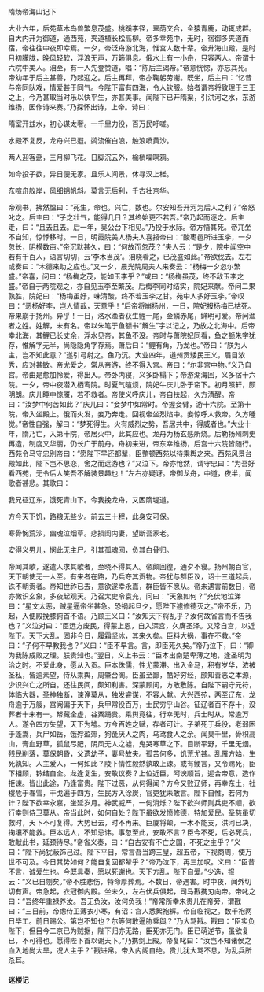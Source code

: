 隋炀帝海山记下 　　

  

  

大业六年，后苑草木鸟兽繁息茂盛。桃蹊李径，翠荫交合，金猿青鹿，动辄成群。自大内开为御道，通西苑，夹道植长松高柳。帝多幸苑中，无时，宿御多夹道而宿，帝往往中夜即幸焉。一夕，帝泛舟游北海，惟宫人数十辈。帝升海山殿，是时月初朦胧，晚风轻软，浮浪无声，万籁俱息。俄水上有一小舟，只容两人。帝谓十六院中美人。洎至，有一人先登赞道，唱：“陈后主谒帝。”帝意恍惚，亦忘其死。帝幼年于后主甚善，乃起迎之。后主再拜，帝亦鞠躬劳谢。既坐，后主曰：“忆昔与帝同队戏，情爱甚于同气。今陛下富有四海，令人钦服。始者谓帝将致理于三王之上，今乃甚取当时乐以快平生，亦甚美事。闻陛下已开隋渠，引洪河之水，东游维扬，因作诗来奏。”乃探怀出诗，上帝。诗曰：

  

隋室开兹水，初心谋太奢。一千里力役，百万民吁嗟。

水殿不复反，龙舟兴已遐。鹢流催白浪，触浪喷黄沙。

两人迎客遡，三月柳飞花。日脚沉云外，榆梢噪暝鸦。

如今投子欲，异日便无家。且乐人间景，休寻汉上槎。

东喧舟舣岸，风细锦帆斜。莫言无后利，千古壮京华。

  

帝观书，拂然愠曰：“死生，命也。兴亡，数也。尔安知吾开河为后人之利？”帝怒叱之。后主曰：“子之壮气，能得几日？其终始更不若吾。”帝乃起而逐之。后主走，曰：“且去且去。后一年，吴公台下相见。”乃投于水际。帝方悟其死。帝兀坐不自知，惊悸移时。一日，明霞院美人杨夫人喜报帝曰：“酸枣邑所进玉李，一夕忽长，阴横数亩。”帝沉默甚久，曰：“何故而忽茂？”夫人云：“是夕，院中闻空中若有千百人，语言切切，云‘李木当茂’。洎晓看之，已茂盛如此。”帝欲伐去。左右或奏曰：“木德来助之应也。”又一夕，晨光院周夫人来奏云：“杨梅一夕忽尔繁盛。”帝喜，问曰：“杨梅之茂，能如玉李乎？”或曰：“杨梅虽茂，终不敌玉李之盛。”帝自于两院观之，亦自见玉李至繁茂。后梅李同时结实，院妃来献。帝问二果孰胜，院妃曰：“杨梅虽好，味清酸，终不若玉李之甘。苑中人多好玉李。”帝叹曰：“恶杨好李，岂人情哉，天意乎！”后帝将崩扬州，一日，院妃报杨梅已枯死。帝果崩于扬州。异乎！一日，洛水渔者获生鲤一尾，金鳞赤尾，鲜明可爱。帝问渔者之姓。姓解，未有名。帝以朱笔于鱼额书“解生”字以记之，乃放之北海中。后帝幸北海，其鲤已长丈余，浮水见帝，其鱼不没。帝时与萧院妃同看，鱼之额朱字犹存，惟解字无半，尚隐隐角字存焉。萧后曰：“鲤有角，乃龙也。”帝曰：“朕为人主，岂不知此意？”遂引弓射之。鱼乃沉。大业四年，道州贡矮民王义，眉目浓秀，应对甚敏。帝尤爱之。常从帝游，终不得入宫。帝曰：“尔非宫中物。”义乃自宫。帝由是愈加怜爱，得出入。帝卧内寝，义多卧榻下；帝游湖海回，义多宿十六院。一夕，帝中夜潜入栖鸾院。时夏气暄烦，院妃牛庆儿卧于帘下。初月照轩，颇明朗。庆儿睡中惊魇，若不救者。帝使义呼庆儿，帝自扶起，久方清醒。帝曰：“汝梦中何苦如此？”庆儿曰：“妾梦中如常时。帝握妾臂，游十六院。至第十院，帝入坐殿上。俄而火发，妾乃奔走。回视帝坐烈焰中。妾惊呼人救帝。久方睡觉。”帝性自强，解曰：“梦死得生。火有威烈之势，吾居共中，得威者也。”大业十年，隋乃亡，入第十院，帝居火中，此其应也。龙舟为杨玄感所烧。后勒扬州刺史再造，制度又华丽，仍长广于前舟。舟初来进，帝东幸维扬，后宫十六院皆随行。西苑令马守忠别帝曰：“愿陛下早还都辇，臣整顿西苑以待乘舆之来。西苑风景台殿如此，陛下岂不思恋，舍之而远游也？”又泣下。帝亦怆然，谓守忠曰：“为吾好看西苑，无令后人笑吾不解装景趣也！”左右亦疑讶。帝御龙舟，中道，夜半，闻歌者甚悲。其歌曰：

  

我兄征辽东，饿死青山下。今我挽龙舟，又困隋堤道。

方今天下饥，路粮无些少。前去三十程，此身安可保。

寒骨惋荒沙，幽魂泣烟草。悲损闺内妻，望断吾家老。

安得义男儿，悯此无主尸。引其孤魂回，负其白骨归。

  

帝闻其歌，遂遣人求其歌者，至晓不得其人。帝颇回徨，通夕不寝。扬州朝百官，天下朝使无一人至。有来者在路，乃兵夺其贡物。帝犹与群臣议，诏十三道起兵，诛不朝贡者。帝知世祚已去，意欲遂幸永嘉，群臣皆不愿从。帝未遇害前数日，帝亦微识玄象，多夜起观天。乃召太史令袁充，问曰：“天象如何？”充伏地泣涕曰：“星文太恶，贼星逼帝坐甚急。恐祸起旦夕，愿陛下遽修德灭之。”帝不乐，乃起，入便殿挽膝俯首不语。乃顾王义曰：“汝知天下将乱乎？汝何故省言而不告我也？”义泣对曰：“臣远方废民，得蒙上恩，自入深宫，久膺圣泽。又常自宫，以近陛下。天下大乱，固非今日，履霜坚冰，其来久矣。臣料大祸，事在不救。”帝曰：“子何不早教我也？”义曰：“臣不早言。言，即臣死久矣。”帝乃泣下，曰：“卿为我陈成败之理。朕贵知也。”翌日，义上书云：“臣本出南楚卑薄之地，逢圣明为治之时。不爱此身，愿从入贡。臣本侏儒，性尤蒙滞。出入金马，积有岁华，浓被圣私，皆逾素望，侍从乘舆，周肇台阁。臣虽至鄙，酷好穷经，颇知善恶之本源，少识兴亡之所自。还往民间，颇知利害。深蒙顾问，方敢敷陈。自陛下嗣守元符，体临大器，圣神独断，谏诤莫从，独发睿谋，不容人献。大兴西苑，两至辽东，龙舟逾于万艘，宫阙偏于天下，兵甲常役百万，士民穷乎山谷。征辽者百不存十，没葬者十未有一。帑藏全虚，谷粟踊贵。乘舆竟往，行幸无时，兵士时从，常逾万人。遂令四方失望，天下为墟。方今百姓之赋，存者可计。子弟死于兵役，老弱困于蓬嵩，兵尸如岳，饿殍盈郊，狗彘厌人之肉，乌鸢食人之余。闻臭千里，骨积高山，膏血野草，狐鼠尽肥，阴风无人之墟，鬼哭寒草之下。目断平野，千里无烟。残民削落，莫保朝昏，父遗幼子，妻号故夫。孤苦何多，饥荒尤甚。乱罹方始，生死孰知。人主爱人，一何如此？陵下情性毅然孰敢上谏。或有鲠言，又令赐死，臣下相顾，钤结自全。龙逢复生，安敢议奏？上位近臣，阿谀顺旨，迎合帝意，造作拒谏。皆出此途，乃逢富贵。陛下过恶，从何得闻？方今又败辽师，再幸东土，社稷危于春雪，干戈遍于四方，生民方入涂炭，官吏犹未敢言。陛下自惟，若何为计？陛下欲幸永嘉，坐延岁月。神武威严，一何消烁？陛下欲兴师则兵吏不顺，欲行幸则侍卫莫从。帝当此时，如何自处？陛下虽欲发愤修德，特加爱民。圣慈虽切救时，天下不可复得。大势已去，时不再来。巨厦将颠，一木不能支，洪河已决，掬壤不能救。臣本远人，不知忌讳。事忽至此，安敢不言？臣今不死，后必死兵，敢献此书，延颈待尽。”帝省义奏，曰：“自古安有不亡之国，不死之主乎？”义曰：“陛下尚犹蔽饰己过。陛下平日，常言吾当跨三皇，超五帝，下视商周，使万世不可及。今日其势如何？能自复回都辇乎？”帝乃泣下，再三加叹。义曰：“臣昔不言，诚爱生也。今既具奏，愿以死谢也。天下方乱，陛下自爱。”少选，报云：“义已自刎矣。”帝不胜悲伤，特命厚葬焉。不数日，帝遇害。时中夜，闻外切切有声。帝急起，衣冠御内殿。坐未久，左右伏兵俱起，司马戡携刃向帝。帝叱之曰：“吾终年重禄养汝。吾无负汝，汝何负我！”帝常所幸朱贵儿在帝旁，谓戡曰：“三日前，帝虑侍卫薄衣小寒，有诏：宫人悉絮袍裤。帝自临视之。数千袍两日毕工。前日赐公。第岂不知也？尔等何敢逼胁乘舆？”乃大骂戡。戡曰：“臣实负陛下，但目今二京已为贼据，陛下归亦无路，臣死亦无门。臣已萌逆节，虽欲复已，不可得也。愿得陛下首以谢天下。”乃携剑上殿。帝复叱曰：“汝岂不知诸侯之血入地尚大旱，况人主乎？”戡进帛。帝入内阁自绝。贵儿犹大骂不息，为乱兵所杀耳。

  

  

#### 迷楼记